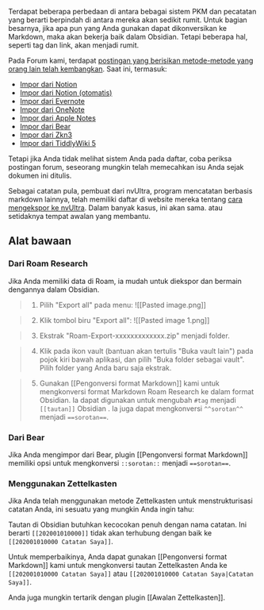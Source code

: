 Terdapat beberapa perbedaan di antara bebagai sistem PKM dan pecatatan yang berarti berpindah di antara mereka akan sedikit rumit. Untuk bagian besarnya, jika apa pun yang Anda gunakan dapat dikonversikan ke Markdown, maka akan bekerja baik dalam Obsidian. Tetapi beberapa hal, seperti tag dan link, akan menjadi rumit.

Pada Forum kami, terdapat [postingan yang berisikan metode-metode yang orang lain telah kembangkan](https://forum.obsidian.md/t/meta-post-migration-workflows/768). Saat ini, termasuk: 

- [Impor dari Notion](https://forum.obsidian.md/t/import-from-notion/636)
- [Impor dari Notion (otomatis)](https://forum.obsidian.md/t/notion-2-obsidian-migration-instructions/2728)
- [Impor dari Evernote](https://forum.obsidian.md/t/import-from-evernote/108)
- [Impor dari OneNote](https://forum.obsidian.md/t/new-tool-for-migration-from-onenote-updated-and-improved-version/3055)
- [Impor dari Apple Notes](https://forum.obsidian.md/t/migrate-from-apple-notes-to-obsidian/732)
- [Impor dari Bear](https://forum.obsidian.md/t/import-from-bear-app/2284)
- [Impor dari Zkn3](https://forum.obsidian.md/t/migrating-from-zkn3-to-obsidian-without-losing-your-tags-and-internal-links-documentation/7457)
- [Impor dari TiddlyWiki 5](https://forum.obsidian.md/t/migrate-from-tiddlywiki-5-to-obsidian/731)

Tetapi jika Anda tidak melihat sistem Anda pada daftar, coba periksa postingan forum, seseorang mungkin telah memecahkan isu Anda sejak dokumen ini ditulis.

Sebagai catatan pula, pembuat dari nvUltra, program mencatatan berbasis markdown lainnya, telah memiliki daftar di website mereka tentang [cara mengekspor ke nvUltra](https://nvultra.com/help/importing). Dalam banyak kasus, ini akan sama. atau setidaknya tempat awalan yang membantu.

## Alat bawaan

### Dari Roam Research

Jika Anda memiliki data di Roam, ia mudah untuk diekspor dan bermain dengannya dalam Obsidian.

> 1. Pilih "Export all" pada menu:
> ![[Pasted image.png]]

> 2. Klik tombol biru "Export all":
> ![[Pasted image 1.png]]

> 3. Ekstrak "Roam-Export-xxxxxxxxxxxxx.zip" menjadi folder.

> 4. Klik pada ikon vault (bantuan akan tertulis "Buka vault lain") pada pojok kiri bawah aplikasi, dan pilih "Buka folder sebagai vault".
> Pilih folder yang Anda baru saja ekstrak.

> 5. Gunakan [[Pengonversi format Markdown]] kami untuk mengkonversi format Markdown Roam Research ke dalam format Obsidian.
> Ia dapat digunakan untuk mengubah `#tag` menjadi `[[tautan]]` Obsidian .
> Ia juga dapat mengkonversi `^^sorotan^^` menjadi `==sorotan==`.


### Dari Bear

Jika Anda mengimpor dari Bear, plugin [[Pengonversi format Markdown]] memiliki opsi untuk mengkonversi `::sorotan::` menjadi `==sorotan==`.

### Menggunakan Zettelkasten

Jika Anda telah menggunakan metode Zettelkasten untuk menstrukturisasi catatan Anda, ini sesuatu yang mungkin Anda ingin tahu:

Tautan di Obsidian butuhkan kecocokan penuh dengan nama catatan. Ini berarti `[[202001010000]]` tidak akan terhubung dengan baik ke `[[202001010000 Catatan Saya]]`.

Untuk memperbaikinya, Anda dapat gunakan [[Pengonversi format Markdown]] kami untuk mengkonversi tautan Zettelkasten Anda ke  `[[202001010000 Catatan Saya]]` atau `[[202001010000 Catatan Saya|Catatan Saya]]`.

Anda juga mungkin tertarik dengan plugin [[Awalan Zettelkasten]].

